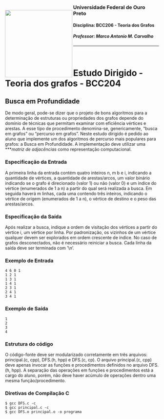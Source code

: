 
<img 
    style="
        float: left; 
        height: 220px;
        margin-top: 28px;
    "
    align="left"
    height="220"
    src="../assets/ufop.png" 
/>

### Universidade Federal de Ouro Preto
#### Disciplina: BCC206 - Teoria dos Grafos
##### Professor: Marco Antonio M. Carvalho

<hr/>
<br/>

# Estudo Dirigido - Teoria dos grafos - BCC204

## Busca em Profundidade

De modo geral, pode-se dizer que o projeto de bons algoritmos para a determinação de estruturas ou propriedades dos grafos depende do domínio de técnicas que permitam examinar com eficiência vértices e arestas. A
esse tipo de procedimento denomina-se, genericamente, “busca em grafos” ou “percurso em grafos”.
Neste estudo dirigido é pedido ao aluno que implemente um dos algoritmos de percurso mais populares para
grafos: a Busca em Profundidade. A implementação deve utilizar uma ****matriz de adjacências* como representação
computacional.

### Especificação da Entrada
A primeira linha da entrada contém quatro inteiros n, m b e i, indicando a quantidade de vértices, a quantidade
de arestas/arcos, um valor binário indicando se o grafo é direcionado (valor 1) ou não (valor 0) e um índice do
vértice (enumerados de 1 a n) a partir do qual será realizada a busca.
Em seguida haverá m linhas, cada uma contendo três inteiros, indicando o vértice de origem (enumerados
de 1 a n), o vértice de destino e o peso das arestas/arcos.

### Especificação da Saída
Após realizar a busca, indique a ordem de visitação dos vértices a partir do vértice i, um vértice por linha. Por
padronização, os vizinhos de um vértice qualquer devem ser explorados em ordem crescente de índice. No
caso de grafos desconectados, não é necessário reiniciar a busca. Cada linha da saída deve ser terminada com
’\n’.

### Exemplo de Entrada

``` shell
4 6 0 1
1 2 1
1 3 1
1 4 1
2 3 1
2 4 1
3 4 1
```

### Exemplo de Saída

``` shell
1
2
3
4
```

### Estrutura do código
O código-fonte deve ser modularizado corretamente em três arquivos: principal.(c, cpp), DFS.(h, hpp) e DFS.(c,
cp). O arquivo principal.(c, cpp) deve apenas invocar as funções e procedimentos definidos no arquivo DFS.(h,
hpp). A separação das operações em funções e procedimentos está a cargo do aluno, porém, não deve haver
acúmulo de operações dentro uma mesma função/procedimento.

### Diretivas de Compilação C

``` shell
$ gcc DFS.c -c
$ gcc principal.c -c
$ gcc DFS.o principal.o -o programa
```
